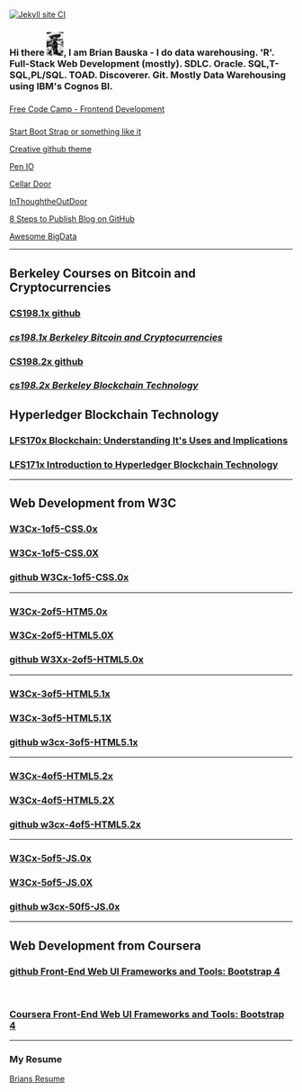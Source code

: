 ###  
[![Jekyll site CI](https://github.com/bbauska/cellardoor/actions/workflows/jekyll.yml/badge.svg)](https://github.com/bbauska/cellardoor/actions/workflows/jekyll.yml)

<!---
### Hi there 👋
--->
<!---
**bbauska/bbauska** is a ✨ _special_ ✨ repository because its `README.md` (this file) appears on your GitHub profile.
Here are some ideas to get you started:
- 🔭 I’m currently working on ...ufo/atom bomb = ufo.bauska.site
- 🌱 I’m currently learning ...how to be a better person, grandfather, father
- 👯 I’m looking to collaborate on ...deliveries
- 🤔 I’m looking for help with ...which front-end web turn-key apps are best
- 💬 Ask me about ...nada
- 📫 How to reach me: ...brianbauska@gmail.com
- 😄 Pronouns: ...Gleeful, possessive (my,our,yours,his,hers)
- ⚡ Fun fact: ...Over 2,000 atomic bombs were 'tested' Worldwide since 1944.  Not fun, but still a fact.
-->
### Hi there <img src="https://github.com/bbauska/ufo/blob/main/images/60th%20Anniversary%20Of%20The%20Atomic%20Bomb%20Of%20Nagasaki.jpg?raw=true" width="30px">, I am Brian Bauska - I do data warehousing. 'R'.  Full-Stack Web Development (mostly). SDLC. Oracle. SQL,T-SQL,PL/SQL.  TOAD.  Discoverer.  Git.  Mostly Data Warehousing using IBM's Cognos BI.

###
[Free Code Camp - Frontend Development](https://github.com/freeCodeCamp/freeCodeCamp)

###
[Start Boot Strap or something like it](https://github.com/startbootstrap/startbootstrap-creative)

[Creative github theme](https://startbootstrap.com/theme/creative)

[Pen IO](https://codepen.io/fossheim/pen/PoqKoLY)

[Cellar Door](https://github.com/bbauska/cellardoor)

[InThoughtheOutDoor](https://github.com/bbauska/inthroughtheoutdoor)

[8 Steps to Publish Blog on GitHub](https://medium.com/tunapanda-institute/8-steps-to-publish-your-portfolio-on-github-9d6e6e3d2e84)

[Awesome BigData](https://github.com/bbauska/awesome-bigdata/blob/main/README.md)

<hr/>

<h2>Berkeley Courses on Bitcoin and Cryptocurrencies</h3>

### [CS198.1x github](https://github.com/bbauska/CS198.1x/)

### *<a href="https://cs1981x.bbauska.net">cs198.1x Berkeley Bitcoin and Cryptocurrencies</a>*

### [CS198.2x github](https://github.com/bbauska/CS198.2x/)

### *<a href="https://cs1982x.bbauska.net">cs198.2x Berkeley Blockchain Technology</a>*

<h2>Hyperledger Blockchain Technology</h3>

### [LFS170x Blockchain: Understanding It's Uses and Implications](https://lfs170x.bauska.org)

### [LFS171x Introduction to Hyperledger Blockchain Technology](https://lfs171x.bauska.org)

<hr>

<h2>Web Development from W3C</h2>

### [W3Cx-1of5-CSS.0x](https://w3cx-1of5.bauska.org/)

### <a href="https://bbauska.github.io/w3cx-1of5-css.0x/">W3Cx-1of5-CSS.0X</a>

### <a href="https://github.com/bbauska/W3Cx-1of5-css.0x">github W3Cx-1of5-CSS.0x</a>

<hr>

### [W3Cx-2of5-HTM5.0x](https://w3cx-2of5.bauska.org/)

### <a href="https://bbauska.github.io/w3cx-2of5-html5.0x/">W3Cx-2of5-HTML5.0X</a>

### <a href="https://github.com/bbauska/W3Cx-2of5-HTML5.0x">github W3Xx-2of5-HTML5.0x</a>

<hr>

### [W3Cx-3of5-HTML5.1x](https://w3cx-3of5.bauska.org/)

### <a href="https://bbauska.github.io/w3cx-3of5-html5.1x/">W3Cx-3of5-HTML5.1X</a>

### <a href="https://github.com/bbauska/W3Cx-3of5-HTML5.1x">github w3cx-3of5-HTML5.1x</a>

<hr>

### [W3Cx-4of5-HTML5.2x](https://w3cx-4of5.bauska.org/)

### <a href="https://bbauska.github.io/w3cx-4of5-html5.2x/">W3Cx-4of5-HTML5.2X</a>

### <a href="https://github.com/bbauska/W3Cx-4of5-HTML5.2x">github w3cx-4of5-HTML5.2x</a>

<hr>

### [W3Cx-5of5-JS.0x](https://w3cx-5of5.bauska.org/)

### <a href="https://bbauska.github.io/w3cx-5of5-js.0x/">W3Cx-5of5-JS.0X</a>

### <a href="https://github.com/bbauska/W3Cx-5of5-JS.0x">github w3cx-50f5-JS.0x</a>

<hr>

<h2>Web Development from Coursera</h2>

### <a href="https://github.com/bbauska/front-end-web-ui">github Front-End Web UI Frameworks and Tools: Bootstrap 4</a>
<br/>

### <a href="https://www.coursera.org/learn/bootstrap-4/lecture/L3Q8S/exercise-video-basics-of-node-js-and-npm">Coursera Front-End Web UI Frameworks and Tools: Bootstrap 4</a>

<hr>

<h3>My Resume</h3>

[Brians Resume](https://brians-resume.bauska.net/)

